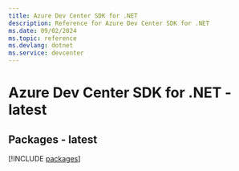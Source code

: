 ```yaml
---
title: Azure Dev Center SDK for .NET
description: Reference for Azure Dev Center SDK for .NET
ms.date: 09/02/2024
ms.topic: reference
ms.devlang: dotnet
ms.service: devcenter
---
```

# Azure Dev Center SDK for .NET - latest
## Packages - latest
[!INCLUDE [packages](dev-center-index.md)]